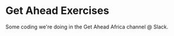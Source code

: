 Get Ahead Exercises
===================

Some coding we're doing in the Get Ahead Africa channel @ Slack.
